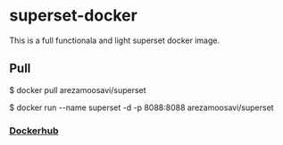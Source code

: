 # superset-docker
This is a full functionala and light superset docker image.

## Pull

$ docker pull arezamoosavi/superset

$ docker run --name superset -d -p 8088:8088 arezamoosavi/superset

### [Dockerhub](https://hub.docker.com/r/arezamoosavi/superset/tags?page=1&ordering=last_updated)
